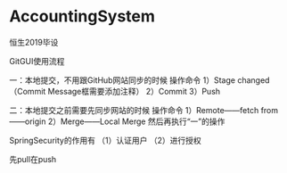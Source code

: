 # AccountingSystem
恒生2019毕设

GitGUI使用流程

一：本地提交，不用跟GitHub网站同步的时候
操作命令
1）Stage changed（Commit Message框需要添加注释）
2）Commit
3）Push

二：本地提交之前需要先同步网站的时候
操作命令
1）Remote——fetch from——origin
2）Merge——Local Merge
然后再执行“一”的操作

SpringSecurity的作用有
（1）认证用户
（2）进行授权

先pull在push
